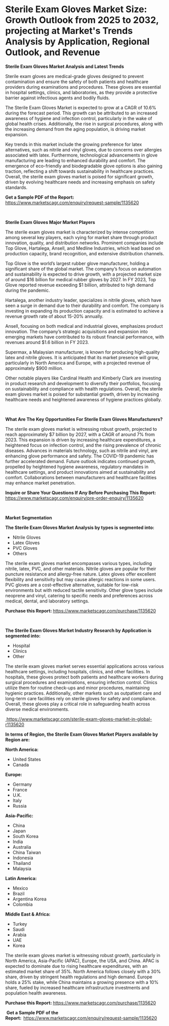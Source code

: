 <p><h1>Sterile Exam Gloves Market Size: Growth Outlook from 2025 to 2032, projecting at Market's Trends Analysis by Application, Regional Outlook, and Revenue</h1></p><p><strong>Sterile Exam Gloves Market Analysis and Latest Trends</strong></p>
<p><p>Sterile exam gloves are medical-grade gloves designed to prevent contamination and ensure the safety of both patients and healthcare providers during examinations and procedures. These gloves are essential in hospital settings, clinics, and laboratories, as they provide a protective barrier against infectious agents and bodily fluids.</p><p>The Sterile Exam Gloves Market is expected to grow at a CAGR of 10.6% during the forecast period. This growth can be attributed to an increased awareness of hygiene and infection control, particularly in the wake of global health crises. Additionally, the rise in surgical procedures, along with the increasing demand from the aging population, is driving market expansion.</p><p>Key trends in this market include the growing preference for latex alternatives, such as nitrile and vinyl gloves, due to concerns over allergies associated with latex. Furthermore, technological advancements in glove manufacturing are leading to enhanced durability and comfort. The emergence of eco-friendly and biodegradable glove options is also gaining traction, reflecting a shift towards sustainability in healthcare practices. Overall, the sterile exam gloves market is poised for significant growth, driven by evolving healthcare needs and increasing emphasis on safety standards.</p></p>
<p><strong>Get a Sample PDF of the Report:&nbsp;</strong> <a href="https://www.marketscagr.com/enquiry/request-sample/1135620?utm_campaign=2194&utm_medium=2&utm_source=Github&utm_content=ia&utm_term=13042025&utm_id=sterile-exam-gloves">https://www.marketscagr.com/enquiry/request-sample/1135620</a></p>
<p>&nbsp;</p>
<p><strong>Sterile Exam Gloves Major Market Players</strong></p>
<p><p>The sterile exam gloves market is characterized by intense competition among several key players, each vying for market share through product innovation, quality, and distribution networks. Prominent companies include Top Glove, Hartalega, Ansell, and Medline Industries, which lead based on production capacity, brand recognition, and extensive distribution channels.</p><p>Top Glove is the world’s largest rubber glove manufacturer, holding a significant share of the global market. The company’s focus on automation and sustainability is expected to drive growth, with a projected market size of around $16 billion for medical rubber gloves by 2027. In FY 2023, Top Glove reported revenue exceeding $1 billion, attributed to high demand during the pandemic.</p><p>Hartalega, another industry leader, specializes in nitrile gloves, which have seen a surge in demand due to their durability and comfort. The company is investing in expanding its production capacity and is estimated to achieve a revenue growth rate of about 15-20% annually.</p><p>Ansell, focusing on both medical and industrial gloves, emphasizes product innovation. The company’s strategic acquisitions and expansion into emerging markets have contributed to its robust financial performance, with revenues around $1.6 billion in FY 2023.</p><p>Supermax, a Malaysian manufacturer, is known for producing high-quality latex and nitrile gloves. It is anticipated that its market presence will grow, particularly in North America and Europe, with a projected revenue of approximately $900 million.</p><p>Other notable players like Cardinal Health and Kimberly Clark are investing in product research and development to diversify their portfolios, focusing on sustainability and compliance with health regulations. Overall, the sterile exam gloves market is poised for substantial growth, driven by increasing healthcare needs and heightened awareness of hygiene practices globally.</p></p>
<p>&nbsp;</p>
<p><strong>What Are The Key Opportunities For Sterile Exam Gloves Manufacturers?</strong></p>
<p><p>The sterile exam gloves market is witnessing robust growth, projected to reach approximately $7 billion by 2027, with a CAGR of around 7% from 2023. This expansion is driven by increasing healthcare expenditures, a heightened focus on infection control, and the rising prevalence of chronic diseases. Advances in materials technology, such as nitrile and vinyl, are enhancing glove performance and safety. The COVID-19 pandemic has further accelerated demand. Future outlook indicates continued growth, propelled by heightened hygiene awareness, regulatory mandates in healthcare settings, and product innovations aimed at sustainability and comfort. Collaborations between manufacturers and healthcare facilities may enhance market penetration.</p></p>
<p><strong>Inquire or Share Your Questions If Any Before Purchasing This Report:</strong> <a href="https://www.marketscagr.com/enquiry/pre-order-enquiry/1135620?utm_campaign=2194&utm_medium=2&utm_source=Github&utm_content=ia&utm_term=13042025&utm_id=sterile-exam-gloves">https://www.marketscagr.com/enquiry/pre-order-enquiry/1135620</a></p>
<p>&nbsp;</p>
<p><strong>Market Segmentation</strong></p>
<p><strong>The Sterile Exam Gloves Market Analysis by types is segmented into:</strong></p>
<p><ul><li>Nitrile Gloves</li><li>Latex Gloves</li><li>PVC Gloves</li><li>Others</li></ul></p>
<p><p>The sterile exam gloves market encompasses various types, including nitrile, latex, PVC, and other materials. Nitrile gloves are popular for their puncture resistance and allergy-free nature. Latex gloves offer excellent flexibility and sensitivity but may cause allergic reactions in some users. PVC gloves are a cost-effective alternative, suitable for low-risk environments but with reduced tactile sensitivity. Other glove types include neoprene and vinyl, catering to specific needs and preferences across medical, dental, and laboratory settings.</p></p>
<p><strong>Purchase this Report:&nbsp;</strong><a href="https://www.marketscagr.com/purchase/1135620?utm_campaign=2194&utm_medium=2&utm_source=Github&utm_content=ia&utm_term=13042025&utm_id=sterile-exam-gloves">https://www.marketscagr.com/purchase/1135620</a></p>
<p>&nbsp;</p>
<p><strong>The Sterile Exam Gloves Market Industry Research by Application is segmented into:</strong></p>
<p><ul><li>Hospital</li><li>Clinics</li><li>Other</li></ul></p>
<p><p>The sterile exam gloves market serves essential applications across various healthcare settings, including hospitals, clinics, and other facilities. In hospitals, these gloves protect both patients and healthcare workers during surgical procedures and examinations, ensuring infection control. Clinics utilize them for routine check-ups and minor procedures, maintaining hygienic practices. Additionally, other markets such as outpatient care and long-term care facilities rely on sterile gloves for safety and compliance. Overall, these gloves play a critical role in safeguarding health across diverse medical environments.</p></p>
<p><a href="https://www.marketscagr.com/sterile-exam-gloves-market-in-global-r1135620?utm_campaign=2194&utm_medium=2&utm_source=Github&utm_content=ia&utm_term=13042025&utm_id=sterile-exam-gloves">&nbsp;https://www.marketscagr.com/sterile-exam-gloves-market-in-global-r1135620</a></p>
<p><strong>In terms of Region, the Sterile Exam Gloves Market Players available by Region are:</strong></p>
<p>
    <p> <strong> North America: </strong>
        <ul>
            <li>United States</li>
            <li>Canada</li>
        </ul>
        </p> 
    <p> <strong> Europe: </strong>
        <ul>
            <li>Germany</li>
            <li>France</li>
            <li>U.K.</li>
            <li>Italy</li>
            <li>Russia</li>
        </ul>
        </p> 
    <p> <strong> Asia-Pacific: </strong>
        <ul>
            <li>China</li>
            <li>Japan</li>
            <li>South Korea</li>
            <li>India</li>
            <li>Australia</li>
            <li>China Taiwan</li>
            <li>Indonesia</li>
            <li>Thailand</li>
            <li>Malaysia</li>
        </ul>
        </p> 
    <p> <strong> Latin America: </strong>
        <ul>
            <li>Mexico</li>
            <li>Brazil</li>
            <li>Argentina Korea</li>
            <li>Colombia</li>
        </ul>
        </p> 
    <p> <strong> Middle East & Africa: </strong>
        <ul>
            <li>Turkey</li>
            <li>Saudi</li>
            <li>Arabia</li>
            <li>UAE</li>
            <li>Korea</li>
        </ul>
    </p>
    </p>
<p><p>The sterile exam gloves market is witnessing robust growth, particularly in North America, Asia-Pacific (APAC), Europe, the USA, and China. APAC is expected to dominate due to rising healthcare expenditures, with an estimated market share of 35%. North America follows closely with a 30% share, driven by stringent health regulations and high demand. Europe holds a 25% stake, while China maintains a growing presence with a 10% share, fueled by increased healthcare infrastructure investments and population health awareness.</p></p>
<p><strong>Purchase this Report: </strong><a href="https://www.marketscagr.com/purchase/1135620?utm_campaign=2194&utm_medium=2&utm_source=Github&utm_content=ia&utm_term=13042025&utm_id=sterile-exam-gloves">https://www.marketscagr.com/purchase/1135620</a></p>
<p>&nbsp;<strong>Get a Sample PDF of the Report:&nbsp;&nbsp;</strong><a href="https://www.marketscagr.com/enquiry/request-sample/1135620?utm_campaign=2194&utm_medium=2&utm_source=Github&utm_content=ia&utm_term=13042025&utm_id=sterile-exam-gloves">https://www.marketscagr.com/enquiry/request-sample/1135620</a></p>
<p><strong></strong></p>
<p><p></p><p></p><p></p></p>